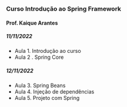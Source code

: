### Curso Introdução ao Spring Framework

#### Prof. Kaique Arantes

##### 11/11/2022

- Aula 1. Introdução ao curso
- Aula 2 . Spring Core

##### 12/11/2022

- Aula 3. Spring Beans
- Aula 4. Injeção de dependências
- Aula 5. Projeto com Spring